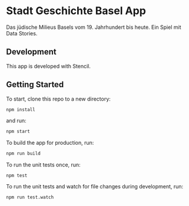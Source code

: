 # Stadt Geschichte Basel App

Das jüdische Milieus Basels vom 19. Jahrhundert bis heute. Ein Spiel mit Data Stories.

## Development

This app is developed with Stencil.

## Getting Started

To start, clone this repo to a new directory:

```bash
npm install
```

and run:

```bash
npm start
```

To build the app for production, run:

```bash
npm run build
```

To run the unit tests once, run:

```
npm test
```

To run the unit tests and watch for file changes during development, run:

```
npm run test.watch
```

